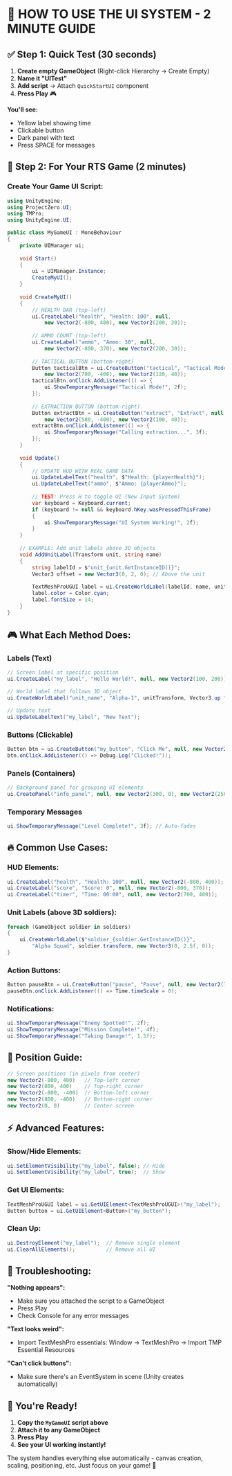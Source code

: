 # 🚀 HOW TO USE THE UI SYSTEM - 2 MINUTE GUIDE

## ✅ **Step 1: Quick Test (30 seconds)**

1. **Create empty GameObject** (Right-click Hierarchy → Create Empty)
2. **Name it "UITest"**
3. **Add script** → Attach `QuickStartUI` component
4. **Press Play** 🎮

**You'll see:**
- Yellow label showing time
- Clickable button
- Dark panel with text
- Press SPACE for messages

## 🎯 **Step 2: For Your RTS Game (2 minutes)**

### **Create Your Game UI Script:**

```csharp
using UnityEngine;
using ProjectZero.UI;
using TMPro;
using UnityEngine.UI;

public class MyGameUI : MonoBehaviour 
{
    private UIManager ui;
    
    void Start() 
    {
        ui = UIManager.Instance;
        CreateMyUI();
    }
    
    void CreateMyUI()
    {
        // HEALTH BAR (top-left)
        ui.CreateLabel("health", "Health: 100", null, 
            new Vector2(-800, 400), new Vector2(200, 30));
        
        // AMMO COUNT (top-left) 
        ui.CreateLabel("ammo", "Ammo: 30", null,
            new Vector2(-800, 370), new Vector2(200, 30));
        
        // TACTICAL BUTTON (bottom-right)
        Button tacticalBtn = ui.CreateButton("tactical", "Tactical Mode", null,
            new Vector2(700, -400), new Vector2(120, 40));
        tacticalBtn.onClick.AddListener(() => {
            ui.ShowTemporaryMessage("Tactical Mode!", 2f);
        });
        
        // EXTRACTION BUTTON (bottom-right)
        Button extractBtn = ui.CreateButton("extract", "Extract", null, 
            new Vector2(580, -400), new Vector2(100, 40));
        extractBtn.onClick.AddListener(() => {
            ui.ShowTemporaryMessage("Calling extraction...", 3f);
        });
    }
    
    void Update()
    {
        // UPDATE HUD WITH REAL GAME DATA
        ui.UpdateLabelText("health", $"Health: {playerHealth}");
        ui.UpdateLabelText("ammo", $"Ammo: {playerAmmo}");
        
        // TEST: Press H to toggle UI (New Input System)
        var keyboard = Keyboard.current;
        if (keyboard != null && keyboard.hKey.wasPressedThisFrame)
        {
            ui.ShowTemporaryMessage("UI System Working!", 2f);
        }
    }
    
    // EXAMPLE: Add unit labels above 3D objects
    void AddUnitLabel(Transform unit, string name)
    {
        string labelId = $"unit_{unit.GetInstanceID()}";
        Vector3 offset = new Vector3(0, 2, 0); // Above the unit
        
        TextMeshProUGUI label = ui.CreateWorldLabel(labelId, name, unit, offset);
        label.color = Color.cyan;
        label.fontSize = 14;
    }
}
```

## 🎮 **What Each Method Does:**

### **Labels (Text)**
```csharp
// Screen label at specific position
ui.CreateLabel("my_label", "Hello World!", null, new Vector2(100, 200));

// World label that follows 3D object
ui.CreateWorldLabel("unit_name", "Alpha-1", unitTransform, Vector3.up * 2);

// Update text
ui.UpdateLabelText("my_label", "New Text");
```

### **Buttons (Clickable)**
```csharp
Button btn = ui.CreateButton("my_button", "Click Me", null, new Vector2(0, -300));
btn.onClick.AddListener(() => Debug.Log("Clicked!"));
```

### **Panels (Containers)**
```csharp
// Background panel for grouping UI elements
ui.CreatePanel("info_panel", null, new Vector2(300, 0), new Vector2(250, 200));
```

### **Temporary Messages**
```csharp
ui.ShowTemporaryMessage("Level Complete!", 3f); // Auto-fades
```

## 🔥 **Common Use Cases:**

### **HUD Elements:**
```csharp
ui.CreateLabel("health", "Health: 100", null, new Vector2(-800, 400));
ui.CreateLabel("score", "Score: 0", null, new Vector2(-800, 370));
ui.CreateLabel("timer", "Time: 00:00", null, new Vector2(700, 400));
```

### **Unit Labels (above 3D soldiers):**
```csharp
foreach (GameObject soldier in soldiers)
{
    ui.CreateWorldLabel($"soldier_{soldier.GetInstanceID()}", 
        "Alpha Squad", soldier.transform, new Vector3(0, 2.5f, 0));
}
```

### **Action Buttons:**
```csharp
Button pauseBtn = ui.CreateButton("pause", "Pause", null, new Vector2(700, -400));
pauseBtn.onClick.AddListener(() => Time.timeScale = 0);
```

### **Notifications:**
```csharp
ui.ShowTemporaryMessage("Enemy Spotted!", 2f);
ui.ShowTemporaryMessage("Mission Complete!", 4f);
ui.ShowTemporaryMessage("Taking Damage!", 1.5f);
```

## 🎯 **Position Guide:**

```csharp
// Screen positions (in pixels from center)
new Vector2(-800, 400)   // Top-left corner
new Vector2(800, 400)    // Top-right corner  
new Vector2(-800, -400)  // Bottom-left corner
new Vector2(800, -400)   // Bottom-right corner
new Vector2(0, 0)        // Center screen
```

## ⚡ **Advanced Features:**

### **Show/Hide Elements:**
```csharp
ui.SetElementVisibility("my_label", false); // Hide
ui.SetElementVisibility("my_label", true);  // Show
```

### **Get UI Elements:**
```csharp
TextMeshProUGUI label = ui.GetUIElement<TextMeshProUGUI>("my_label");
Button button = ui.GetUIElement<Button>("my_button");
```

### **Clean Up:**
```csharp
ui.DestroyElement("my_label");  // Remove single element
ui.ClearAllElements();          // Remove all UI
```

## 🐛 **Troubleshooting:**

**"Nothing appears":**
- Make sure you attached the script to a GameObject
- Press Play
- Check Console for any error messages

**"Text looks weird":**
- Import TextMeshPro essentials: Window → TextMeshPro → Import TMP Essential Resources

**"Can't click buttons":**
- Make sure there's an EventSystem in scene (Unity creates automatically)

## 🎉 **You're Ready!**

1. **Copy the `MyGameUI` script above**
2. **Attach it to any GameObject** 
3. **Press Play**
4. **See your UI working instantly!**

The system handles everything else automatically - canvas creation, scaling, positioning, etc. Just focus on your game! 🚀
